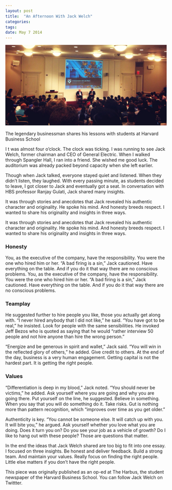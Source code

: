 ```yaml
---
layout: post
title:  "An Afternoon With Jack Welch"
categories: 
tags: 
date: May 7 2014
---
```


<img src="/media/jackwelch.jpg" />

The legendary businessman shares his lessons with students at Harvard Business School

I t was almost four o’clock. The clock was ticking. I was running to see Jack Welch, former chairman and CEO of General Electric. When I walked through Spangler Hall, I ran into a friend. She wished me good luck. The auditorium was already packed beyond capacity when she left earlier.

Though when Jack talked, everyone stayed quiet and listened. When they didn’t listen, they laughed. With every passing minute, as students decided to leave, I got closer to Jack and eventually got a seat. In conversation with HBS professor Ranjay Gulati, Jack shared many insights.

It was through stories and anecdotes that Jack revealed his authentic character and originality. He spoke his mind. And honesty breeds respect. I wanted to share his originality and insights in three ways.

It was through stories and anecdotes that Jack revealed his authentic character and originality. He spoke his mind. And honesty breeds respect. I wanted to share his originality and insights in three ways.

### Honesty
You, as the executive of the company, have the responsibility. You were the one who hired him or her. “A bad firing is a sin,” Jack cautioned. Have everything on the table. And if you do it that way there are no conscious problems.
You, as the executive of the company, have the responsibility. You were the one who hired him or her. “A bad firing is a sin,” Jack cautioned. Have everything on the table. And if you do it that way there are no conscious problems.

### Teamplay
He suggested further to hire people you like, those you actually get along with. “I never hired anybody that I did not like,” he said. “You have got to be real,” he insisted. Look for people with the same sensibilities. He invoked Jeff Bezos who is quoted as saying that he would “rather interview 50 people and not hire anyone than hire the wrong person.”

“Energize and be generous in spirit and wallet,” Jack said. “You will win in the reflected glory of others,” he added. Give credit to others. At the end of the day, business is a very human engagement. Getting capital is not the hardest part. It is getting the right people.

### Values
“Differentiation is deep in my blood,” Jack noted. “You should never be victims,” he added. Ask yourself where you are going and why you are going there. Put yourself on the line, he suggested. Believe in something. When you say that you will do something do it. Take risks. Gut is nothing more than pattern recognition, which “improves over time as you get older.”

Authenticity is key. “You cannot be someone else. It will catch up with you. It will bite you,” he argued. Ask yourself whether you love what you are doing. Does it turn you on? Do you see your job as a vehicle of growth? Do I like to hang out with these people? Those are questions that matter.

In the end the ideas that Jack Welch shared are too big to fit into one essay. I focused on three insights. Be honest and deliver feedback. Build a strong team. And maintain your values. Really focus on finding the right people. Little else matters if you don’t have the right people.

This piece was originally published as an op-ed at The Harbus, the student newspaper of the Harvard Business School. You can follow Jack Welch on Twittter.